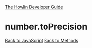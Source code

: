 [The Howlin Developer Guide](/index.md)



number.toPrecision
==================

[Back to JavaScript](../index.md)
[Back to Methods](../methods.md)



